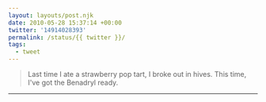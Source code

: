```yaml
---
layout: layouts/post.njk
date: 2010-05-28 15:37:14 +00:00
twitter: '14914028393'
permalink: /status/{{ twitter }}/
tags: 
  - tweet
---
```


> Last time I ate a strawberry pop tart, I broke out in hives. This time, I've got the Benadryl ready.

---
